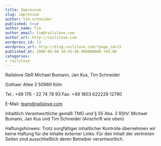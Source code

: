 ```yaml
---
title: Impressum
slug: impressum
author: tim_schneider
published: true
author_name: Tim
author_email: tim@railslove.com
author_url: http://railslove.com
wordpress_id: 13
wordpress_url: http://blog.railslove.com/?page_id=13
published_at: 2008-04-08 10:43:48.000000000 +02:00
categories:
- railslove
---
```

Railslove GbR
Michael Bumann, Jan Kus, Tim Schneider

Gothaer Allee 2
50969 Köln

Tel.: +49 176 - 22 74 78 93
Fax: +49 1803 622229 12790

E-Mail: team@railslove.com

Inhaltlich Verantwortliche gemäß TMG und § 55 Abs. 2 RStV: Michael Bumann, Jan Kus und Tim Schneider (Anschrift wie oben)

Haftungshinweis: Trotz sorgfältiger inhaltlicher Kontrolle übernehmen wir keine Haftung für die Inhalte externer Links. Für den Inhalt der verlinkten Seiten sind ausschließlich deren Betreiber verantwortlich.
